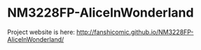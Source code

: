 # NM3228FP-AliceInWonderland
Project website is here:
http://fanshicomic.github.io/NM3228FP-AliceInWonderland/
